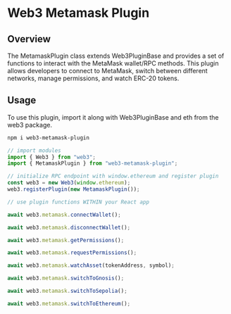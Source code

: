 # Web3 Metamask Plugin

## Overview

The MetamaskPlugin class extends Web3PluginBase and provides a set of functions to interact with the MetaMask wallet/RPC methods. This plugin allows developers to connect to MetaMask, switch between different networks, manage permissions, and watch ERC-20 tokens.

## Usage

To use this plugin, import it along with Web3PluginBase and eth from the web3 package.

```bash
npm i web3-metamask-plugin
```

```js
// import modules
import { Web3 } from "web3";
import { MetamaskPlugin } from "web3-metamask-plugin";

// initialize RPC endpoint with window.ethereum and register plugin
const web3 = new Web3(window.ethereum);
web3.registerPlugin(new MetamaskPlugin());

// use plugin functions WITHIN your React app

await web3.metamask.connectWallet();

await web3.metamask.disconnectWallet();

await web3.metamask.getPermissions();

await web3.metamask.requestPermissions();

await web3.metamask.watchAsset(tokenAddress, symbol);

await web3.metamask.switchToGnosis();

await web3.metamask.switchToSepolia();

await web3.metamask.switchToEthereum();
```

